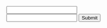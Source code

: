 <html>
<head>
</head>
<body>
<form action="map_from_user_value.html" method="GET">
    <input type="text" name="longitude" /><br>
	<input type="text" name="lattitude" />
    <input type="submit" value="Submit" />
</form>
</body>
</html>
